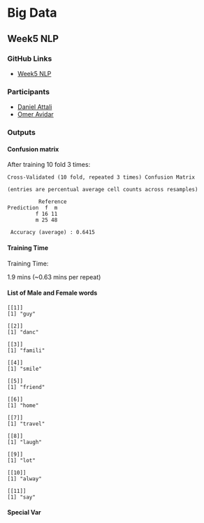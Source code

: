 # Big Data

## Week5 NLP

### GitHub Links

- [Week5 NLP](https://github.com/dattali18/BigData_Week5)

### Participants

- [Daniel Attali](https://github.com/dattali18)
- [Omer Avidar]()

### Outputs

#### Confusion matrix

After training 10 fold 3 times:

```
Cross-Validated (10 fold, repeated 3 times) Confusion Matrix

(entries are percentual average cell counts across resamples)

          Reference
Prediction  f  m
         f 16 11
         m 25 48

 Accuracy (average) : 0.6415
```

#### Training Time

Training Time:

1.9 mins (~0.63 mins per repeat)

#### List of Male and Female words

```
[[1]]
[1] "guy"

[[2]]
[1] "danc"

[[3]]
[1] "famili"

[[4]]
[1] "smile"

[[5]]
[1] "friend"

[[6]]
[1] "home"

[[7]]
[1] "travel"

[[8]]
[1] "laugh"

[[9]]
[1] "lot"

[[10]]
[1] "alway"

[[11]]
[1] "say"
```

#### Special Var
